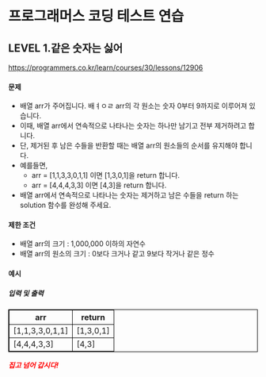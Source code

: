 # 프로그래머스 코딩 테스트 연습 
## LEVEL 1.같은 숫자는 싫어
https://programmers.co.kr/learn/courses/30/lessons/12906

#### 문제
- 배열 arr가 주어집니다. 배ㅕㅇㄹ arr의 각 원소는 숫자 0부터 9까지로 이루어져 있습니다.
- 이때, 배열 arr에서 연속적으로 나타나는 숫자는 하나만 남기고 전부 제거하려고 합니다.
- 단, 제거된 후 남은 수들을 반환할 때는 배열 arr의 원소들의 순서를 유지해야 합니다.
- 예를들면, 
   - arr = [1,1,3,3,0,1,1] 이면 [1,3,0,1]을 return 합니다.
   - arr = [4,4,4,3,3] 이면 [4,3]을 return 합니다.
- 배열 arr에서 연속적으로 나타나는 숫자는 제거하고 남은 수들을 return 하는 solution 함수를 완성해 주세요.

#### 제한 조건
- 배열 arr의 크기 : 1,000,000 이하의 자연수
- 배열 arr의 원소의 크기 : 0보다 크거나 같고 9보다 작거나 같은 정수

#### 예시
##### 입력 및 출력
|arr|return|
|----|----|
|[1,1,3,3,0,1,1]|[1,3,0,1]|
|[4,4,4,3,3]|[4,3]|


<span>*집고 넘어 갑시다!*</span></br>
 

<style type="text/css">
span{
	color:red;
	font-weight:bold;
}

table, td, th {
        border:0.5px solid black;
}
</style>
